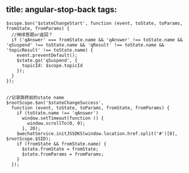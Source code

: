 title: angular-stop-back
tags:
---

    $scope.$on('$stateChangeStart', function (event, toState, toParams, fromState, fromParams) {
      //继续答题or返回？
      if ('qAnswer' === fromState.name && 'qAnswer' !== toState.name && 'qSuspend' !== toState.name && 'qResult' !== toState.name && 'topicResult' !== toState.name) {
        event.preventDefault();
        $state.go('qSuspend', {
          topicId: $scope.topicId
        });
      }
    });


    //记录跳转前的state name
    $rootScope.$on('$stateChangeSuccess',
      function (event, toState, toParams, fromState, fromParams) {
        if (toState.name !== 'qAnswer')
          window.setTimeout(function () {
            window.scrollTo(0, 0);
          }, 20);
        $wechatService.initJSSDKS(window.location.href.split('#')[0], $rootScope.$SID);
        if (fromState && fromState.name) {
          $state.fromState = fromState;
          $state.fromParams = fromParams;
        }
      });